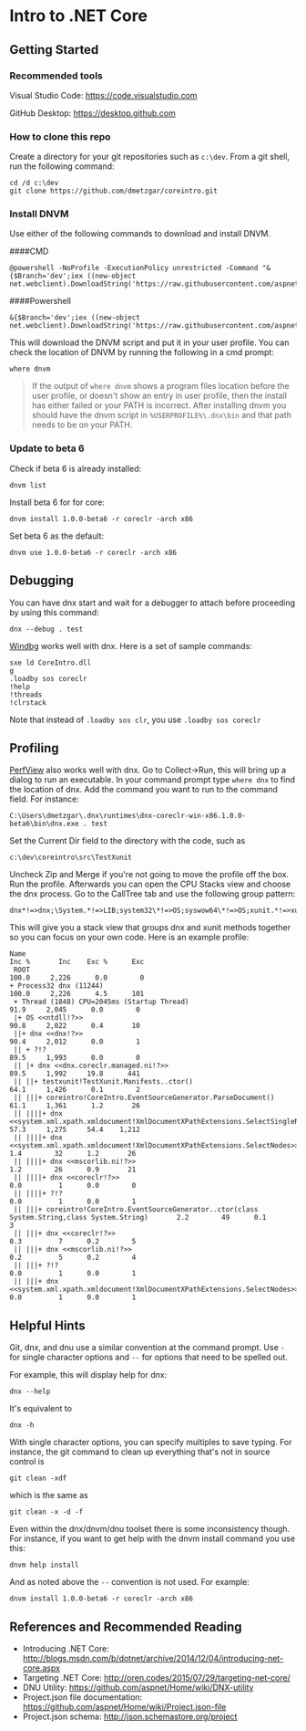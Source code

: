 # Intro to .NET Core

## Getting Started

### Recommended tools

Visual Studio Code: https://code.visualstudio.com

GitHub Desktop: https://desktop.github.com

### How to clone this repo
Create a directory for your git repositories such as `c:\dev`.
From a git shell, run the following command:
```
cd /d c:\dev
git clone https://github.com/dmetzgar/coreintro.git
```

### Install DNVM
Use either of the following commands to download and install DNVM.

####CMD
```
@powershell -NoProfile -ExecutionPolicy unrestricted -Command "&{$Branch='dev';iex ((new-object net.webclient).DownloadString('https://raw.githubusercontent.com/aspnet/Home/dev/dnvminstall.ps1'))}"
```

####Powershell
```
&{$Branch='dev';iex ((new-object net.webclient).DownloadString('https://raw.githubusercontent.com/aspnet/Home/dev/dnvminstall.ps1'))}
```

This will download the DNVM script and put it in your user profile. You can check the location of DNVM by running the following in a cmd prompt:

```
where dnvm
```

> If the output of `where dnvm` shows a program files location before the user profile, or doesn't show an entry in user profile, then the install has either failed or your PATH is incorrect. After installing dnvm you should have the dnvm script in `%USERPROFILE%\.dnx\bin` and that path needs to be on your PATH.

### Update to beta 6
Check if beta 6 is already installed:
```
dnvm list
```
Install beta 6 for for core:
```
dnvm install 1.0.0-beta6 -r coreclr -arch x86
```
Set beta 6 as the default:
```
dnvm use 1.0.0-beta6 -r coreclr -arch x86
```

## Debugging
You can have dnx start and wait for a debugger to attach before proceeding by using this command:
```
dnx --debug . test
```
[Windbg](http://windbg.org) works well with dnx. Here is a set of sample commands:
```
sxe ld CoreIntro.dll
g
.loadby sos coreclr
!help
!threads
!clrstack
```
Note that instead of `.loadby sos clr`, you use `.loadby sos coreclr`

## Profiling
[PerfView](http://www.microsoft.com/en-us/download/details.aspx?id=28567) also works well with dnx. 
Go to Collect->Run, this will bring up a dialog to run an executable.
In your command prompt type `where dnx` to find the location of dnx. Add the command you want to run to the command field. For instance:
```
C:\Users\dmetzgar\.dnx\runtimes\dnx-coreclr-win-x86.1.0.0-beta6\bin\dnx.exe . test
```
Set the Current Dir field to the directory with the code, such as
```
c:\dev\coreintro\src\TestXunit
```
Uncheck Zip and Merge if you're not going to move the profile off the box.
Run the profile. Afterwards you can open the CPU Stacks view and choose the dnx process.
Go to the CallTree tab and use the following group pattern:
```
dnx*!=>dnx;\System.*!=>LIB;system32\*!=>OS;syswow64\*!=>OS;xunit.*!=>xunit
``` 
This will give you a stack view that groups dnx and xunit methods together so 
you can focus on your own code. Here is an example profile:
```
Name                                                                                            	 Inc %	     Inc	Exc %	   Exc
 ROOT                                                                                           	 100.0	   2,226	  0.0	     0
+ Process32 dnx (11244)                                                                         	 100.0	   2,226	  4.5	   101
 + Thread (1848) CPU=2045ms (Startup Thread)                                                    	  91.9	   2,045	  0.0	     0
 |+ OS <<ntdll!?>>                                                                              	  90.8	   2,022	  0.4	    10
 ||+ dnx <<dnx!?>>                                                                              	  90.4	   2,012	  0.0	     1
 || + ?!?                                                                                       	  89.5	   1,993	  0.0	     0
 || |+ dnx <<dnx.coreclr.managed.ni!?>>                                                         	  89.5	   1,992	 19.8	   441
 || ||+ testxunit!TestXunit.Manifests..ctor()                                                   	  64.1	   1,426	  0.1	     2
 || |||+ coreintro!CoreIntro.EventSourceGenerator.ParseDocument()                               	  61.1	   1,361	  1.2	    26
 || ||||+ dnx <<system.xml.xpath.xmldocument!XmlDocumentXPathExtensions.SelectSingleNode>>      	  57.3	   1,275	 54.4	 1,212
 || ||||+ dnx <<system.xml.xpath.xmldocument!XmlDocumentXPathExtensions.SelectNodes>>           	   1.4	      32	  1.2	    26
 || ||||+ dnx <<mscorlib.ni!?>>                                                                 	   1.2	      26	  0.9	    21
 || ||||+ dnx <<coreclr!?>>                                                                     	   0.0	       1	  0.0	     0
 || ||||+ ?!?                                                                                   	   0.0	       1	  0.0	     1
 || |||+ coreintro!CoreIntro.EventSourceGenerator..ctor(class System.String,class System.String)	   2.2	      49	  0.1	     3
 || |||+ dnx <<coreclr!?>>                                                                      	   0.3	       7	  0.2	     5
 || |||+ dnx <<mscorlib.ni!?>>                                                                  	   0.2	       5	  0.2	     4
 || |||+ ?!?                                                                                    	   0.0	       1	  0.0	     1
 || |||+ dnx <<system.xml.xpath.xmldocument!XmlDocumentXPathExtensions.SelectNodes>>            	   0.0	       1	  0.0	     1
```

## Helpful Hints
Git, dnx, and dnu use a similar convention at the command prompt. 
Use `-` for single character options and `--` for options that need to be 
spelled out.

For example, this will display help for dnx:
```
dnx --help
```
It's equivalent to
```
dnx -h
```

With single character options, you can specify multiples to save typing. For instance, the git command to clean up everything that's not in source control is
```
git clean -xdf
```
which is the same as 
```
git clean -x -d -f
```

Even within the dnx/dnvm/dnu toolset there is some inconsistency though. For instance, if 
you want to get help with the dnvm install command you use this:
```
dnvm help install
```
And as noted above the `--` convention is not used. For example:
```
dnvm install 1.0.0-beta6 -r coreclr -arch x86
```

## References and Recommended Reading
- Introducing .NET Core: http://blogs.msdn.com/b/dotnet/archive/2014/12/04/introducing-net-core.aspx
- Targeting .NET Core: http://oren.codes/2015/07/29/targeting-net-core/
- DNU Utility: https://github.com/aspnet/Home/wiki/DNX-utility
- Project.json file documentation: https://github.com/aspnet/Home/wiki/Project.json-file
- Project.json schema: http://json.schemastore.org/project
